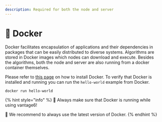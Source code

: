 ```yaml
---
description: Required for both the node and server
---
```


# 🐳 Docker

Docker facilitates encapsulation of applications and their dependencies in packages that can be easily distributed to diverse systems. Algorithms are stored in Docker images which nodes can download and execute. Besides the algorithms, both the node and server are also running from a docker container themselves.&#x20;

Please refer to [this page](https://docs.docker.com/engine/install/) on how to install Docker. To verify that Docker is installed and running you can run the `hello-world` example from Docker.

```bash
docker run hello-world
```

{% hint style="info" %}
🐳 Always make sure that Docker is running while using vantage6!

🐳 We recommend to always use the latest version of Docker.
{% endhint %}
